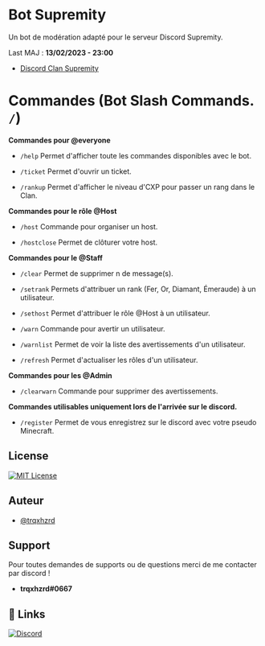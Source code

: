 
# Bot Supremity

Un bot de modération adapté pour le serveur Discord Supremity.

Last MAJ : **13/02/2023 - 23:00**

- [Discord Clan Supremity](https://discord.com/invite/Y8jnqTT55S)

# Commandes (Bot Slash Commands. `/`)

**Commandes pour @everyone**
- `/help` Permet d'afficher toute les commandes disponibles avec le bot.

- `/ticket` Permet d'ouvrir un ticket.

- `/rankup` Permet d'afficher le niveau d'CXP pour passer un rang dans le Clan.

**Commandes pour le rôle @Host**

- `/host` Commande pour organiser un host.

- `/hostclose` Permet de clôturer votre host.

**Commandes pour le @Staff**

- `/clear` Permet de supprimer n de message(s).

- `/setrank` Permets d'attribuer un rank (Fer, Or, Diamant, Émeraude) à un utilisateur.

- `/sethost` Permet d'attribuer le rôle @Host à un utilisateur.

- `/warn` Commande pour avertir un utilisateur.

- `/warnlist` Permet de voir la liste des avertissements d'un utilisateur.

- `/refresh` Permet d'actualiser les rôles d'un utilisateur.

**Commandes pour les @Admin**

- `/clearwarn` Commande pour supprimer des avertissements.

**Commandes utilisables uniquement lors de l'arrivée sur le discord.**

- `/register` Permet de vous enregistrez sur le discord avec votre pseudo Minecraft.
## License

[![MIT License](https://img.shields.io/badge/License-MIT-green.svg)](https://choosealicense.com/licenses/mit/)


## Auteur

- [@trqxhzrd](https://www.github.com/trqxhzrd)


## Support

Pour toutes demandes de supports ou de questions merci de me contacter par discord !

- **trqxhzrd#0667**

## 🔗 Links
[![Discord](https://upload.wikimedia.org/wikipedia/fr/thumb/9/98/Discord_logo.svg/langfr-90px-Discord_logo.svg.png)](https://discord.gg/Y8jnqTT55S/)

